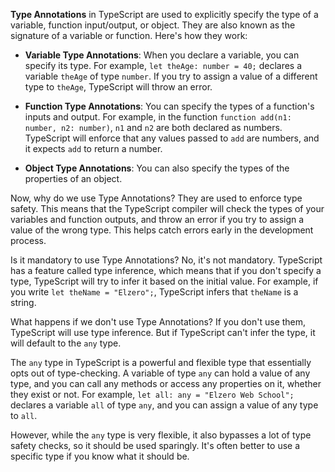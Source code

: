 **Type Annotations** in TypeScript are used to explicitly specify the type of a variable, function input/output, or object. They are also known as the signature of a variable or function. Here's how they work:

- **Variable Type Annotations**: When you declare a variable, you can specify its type. For example, `let theAge: number = 40;` declares a variable `theAge` of type `number`. If you try to assign a value of a different type to `theAge`, TypeScript will throw an error.

- **Function Type Annotations**: You can specify the types of a function's inputs and output. For example, in the function `function add(n1: number, n2: number)`, `n1` and `n2` are both declared as numbers. TypeScript will enforce that any values passed to `add` are numbers, and it expects `add` to return a number.

- **Object Type Annotations**: You can also specify the types of the properties of an object.

Now, why do we use Type Annotations? They are used to enforce type safety. This means that the TypeScript compiler will check the types of your variables and function outputs, and throw an error if you try to assign a value of the wrong type. This helps catch errors early in the development process.

Is it mandatory to use Type Annotations? No, it's not mandatory. TypeScript has a feature called type inference, which means that if you don't specify a type, TypeScript will try to infer it based on the initial value. For example, if you write `let theName = "Elzero";`, TypeScript infers that `theName` is a string.

What happens if we don't use Type Annotations? If you don't use them, TypeScript will use type inference. But if TypeScript can't infer the type, it will default to the `any` type.

The `any` type in TypeScript is a powerful and flexible type that essentially opts out of type-checking. A variable of type `any` can hold a value of any type, and you can call any methods or access any properties on it, whether they exist or not. For example, `let all: any = "Elzero Web School";` declares a variable `all` of type `any`, and you can assign a value of any type to `all`.

However, while the `any` type is very flexible, it also bypasses a lot of type safety checks, so it should be used sparingly. It's often better to use a specific type if you know what it should be.